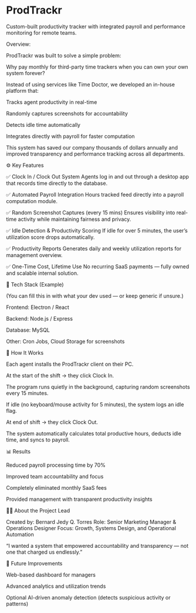 # ProdTrackr
Custom-built productivity tracker with integrated payroll and performance monitoring for remote teams.

Overview:

ProdTrackr was built to solve a simple problem:

Why pay monthly for third-party time trackers when you can own your own system forever?

Instead of using services like Time Doctor, we developed an in-house platform that:

Tracks agent productivity in real-time

Randomly captures screenshots for accountability

Detects idle time automatically

Integrates directly with payroll for faster computation

This system has saved our company thousands of dollars annually and improved transparency and performance tracking across all departments.

⚙️ Key Features

✅ Clock In / Clock Out System
Agents log in and out through a desktop app that records time directly to the database.

✅ Automated Payroll Integration
Hours tracked feed directly into a payroll computation module.

✅ Random Screenshot Captures (every 15 mins)
Ensures visibility into real-time activity while maintaining fairness and privacy.

✅ Idle Detection & Productivity Scoring
If idle for over 5 minutes, the user’s utilization score drops automatically.

✅ Productivity Reports
Generates daily and weekly utilization reports for management overview.

✅ One-Time Cost, Lifetime Use
No recurring SaaS payments — fully owned and scalable internal solution.

🧠 Tech Stack (Example)

(You can fill this in with what your dev used — or keep generic if unsure.)

Frontend: Electron / React

Backend: Node.js / Express

Database: MySQL

Other: Cron Jobs, Cloud Storage for screenshots

🧩 How It Works

Each agent installs the ProdTrackr client on their PC.

At the start of the shift → they click Clock In.

The program runs quietly in the background, capturing random screenshots every 15 minutes.

If idle (no keyboard/mouse activity for 5 minutes), the system logs an idle flag.

At end of shift → they click Clock Out.

The system automatically calculates total productive hours, deducts idle time, and syncs to payroll.

📊 Results

Reduced payroll processing time by 70%

Improved team accountability and focus

Completely eliminated monthly SaaS fees

Provided management with transparent productivity insights

🧑‍💻 About the Project Lead

Created by: Bernard Jedy Q. Torres
Role: Senior Marketing Manager & Operations Designer
Focus: Growth, Systems Design, and Operational Automation

“I wanted a system that empowered accountability and transparency — not one that charged us endlessly.”

💬 Future Improvements

Web-based dashboard for managers

Advanced analytics and utilization trends

Optional AI-driven anomaly detection (detects suspicious activity or patterns)

